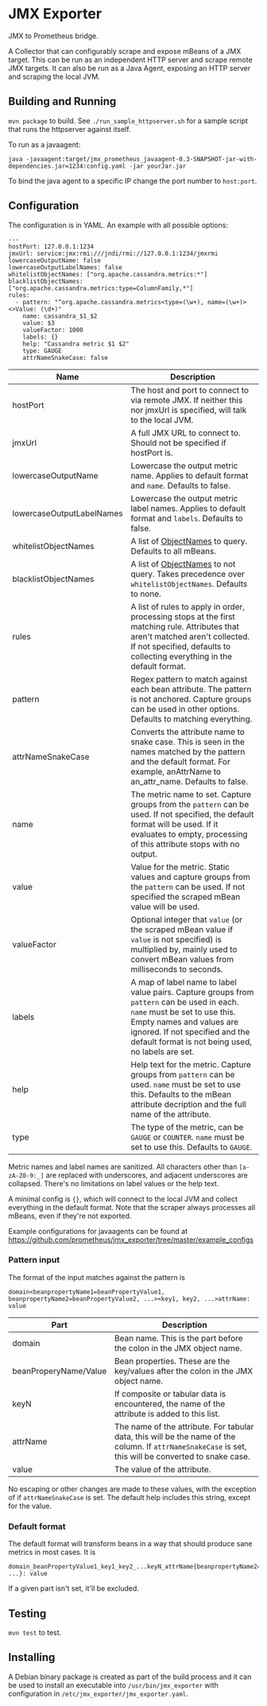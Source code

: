 JMX Exporter
=====

JMX to Prometheus bridge.

A Collector that can configurably scrape and expose mBeans of a JMX target.
This can be run as an independent HTTP server and scrape remote JMX targets.
It can also be run as a Java Agent, exposing an HTTP server and scraping the local JVM.

## Building and Running

`mvn package` to build.
See `./run_sample_httpserver.sh` for a sample script that runs the httpserver against itself.

To run as a javaagent:

```
java -javaagent:target/jmx_prometheus_javaagent-0.3-SNAPSHOT-jar-with-dependencies.jar=1234:config.yaml -jar yourJar.jar
```

To bind the java agent to a specific IP change the port number to `host:port`.


## Configuration
The configuration is in YAML. An example with all possible options:
```
---
hostPort: 127.0.0.1:1234
jmxUrl: service:jmx:rmi:///jndi/rmi://127.0.0.1:1234/jmxrmi
lowercaseOutputName: false
lowercaseOutputLabelNames: false
whitelistObjectNames: ["org.apache.cassandra.metrics:*"]
blacklistObjectNames: ["org.apache.cassandra.metrics:type=ColumnFamily,*"]
rules:
  - pattern: "^org.apache.cassandra.metrics<type=(\w+), name=(\w+)><>Value: (\d+)"
    name: cassandra_$1_$2
    value: $3
    valueFactor: 1000
    labels: {}
    help: "Cassandra metric $1 $2"
    type: GAUGE
    attrNameSnakeCase: false
```
Name     | Description
---------|------------
hostPort | The host and port to connect to via remote JMX. If neither this nor jmxUrl is specified, will talk to the local JVM.
jmxUrl | A full JMX URL to connect to. Should not be specified if hostPort is.
lowercaseOutputName | Lowercase the output metric name. Applies to default format and `name`. Defaults to false.
lowercaseOutputLabelNames | Lowercase the output metric label names. Applies to default format and `labels`. Defaults to false.
whitelistObjectNames | A list of [ObjectNames](http://docs.oracle.com/javase/6/docs/api/javax/management/ObjectName.html) to query. Defaults to all mBeans.
blacklistObjectNames | A list of [ObjectNames](http://docs.oracle.com/javase/6/docs/api/javax/management/ObjectName.html) to not query. Takes precedence over `whitelistObjectNames`. Defaults to none.
rules    | A list of rules to apply in order, processing stops at the first matching rule. Attributes that aren't matched aren't collected. If not specified, defaults to collecting everything in the default format.
pattern  | Regex pattern to match against each bean attribute. The pattern is not anchored. Capture groups can be used in other options. Defaults to matching everything.
attrNameSnakeCase | Converts the attribute name to snake case. This is seen in the names matched by the pattern and the default format. For example, anAttrName to an\_attr\_name. Defaults to false.
name     | The metric name to set. Capture groups from the `pattern` can be used. If not specified, the default format will be used. If it evaluates to empty, processing of this attribute stops with no output.
value    | Value for the metric. Static values and capture groups from the `pattern` can be used. If not specified the scraped mBean value will be used.
valueFactor | Optional integer that `value` (or the scraped mBean value if `value` is not specified) is multiplied by, mainly used to convert mBean values from milliseconds to seconds.
labels   | A map of label name to label value pairs. Capture groups from `pattern` can be used in each. `name` must be set to use this. Empty names and values are ignored. If not specified and the default format is not being used, no labels are set.
help     | Help text for the metric. Capture groups from `pattern` can be used. `name` must be set to use this. Defaults to the mBean attribute decription and the full name of the attribute.
type     | The type of the metric, can be `GAUGE` or `COUNTER`. `name` must be set to use this. Defaults to `GAUGE`.

Metric names and label names are sanitized. All characters other than `[a-zA-Z0-9:_]` are replaced with underscores,
and adjacent underscores are collapsed. There's no limitations on label values or the help text.

A minimal config is `{}`, which will connect to the local JVM and collect everything in the default format.
Note that the scraper always processes all mBeans, even if they're not exported.

Example configurations for javaagents can be found at  https://github.com/prometheus/jmx_exporter/tree/master/example_configs

### Pattern input
The format of the input matches against the pattern is
```
domain<beanpropertyName1=beanPropertyValue1, beanpropertyName2=beanPropertyValue2, ...><key1, key2, ...>attrName: value
```

Part     | Description
---------|------------
domain   | Bean name. This is the part before the colon in the JMX object name.
beanProperyName/Value | Bean properties. These are the key/values after the colon in the JMX object name.
keyN     | If composite or tabular data is encountered, the name of the attribute is added to this list.
attrName | The name of the attribute. For tabular data, this will be the name of the column. If `attrNameSnakeCase` is set, this will be converted to snake case.
value    | The value of the attribute.

No escaping or other changes are made to these values, with the exception of if `attrNameSnakeCase` is set.
The default help includes this string, except for the value.

### Default format
The default format will transform beans in a way that should produce sane metrics in most cases. It is
```
domain_beanPropertyValue1_key1_key2_...keyN_attrName{beanpropertyName2="beanPropertyValue2", ...}: value
```
If a given part isn't set, it'll be excluded.

## Testing

`mvn test` to test.

## Installing

A Debian binary package is created as part of the build process and it can
be used to install an executable into `/usr/bin/jmx_exporter` with configuration
in `/etc/jmx_exporter/jmx_exporter.yaml`.
